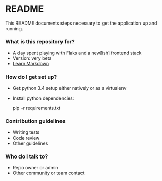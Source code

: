 # README #

This README documents steps necessary to get the application up and running.

### What is this repository for? ###

* A day spent playing with Flaks and a new[ish] frontend stack
* Version: very beta
* [Learn Markdown](https://bitbucket.org/tutorials/markdowndemo)

### How do I get set up? ###

* Get python 3.4 setup either natively or as a virtualenv
* Install python dependencies:

    pip -r requirements.txt

### Contribution guidelines ###

* Writing tests
* Code review
* Other guidelines

### Who do I talk to? ###

* Repo owner or admin
* Other community or team contact